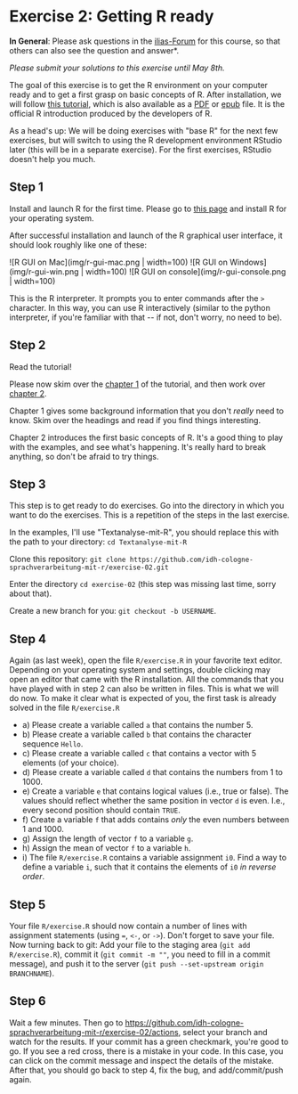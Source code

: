# Exercise 2: Getting R ready

**In General**: Please ask questions in the [ilias-Forum](https://www.ilias.uni-koeln.de/ilias/goto_uk_frm_3270419.html) for this course, so that others can also see the question and answer*.

*Please submit your solutions to this exercise until May 8th.*

The goal of this exercise is to get the R environment on your computer ready and to get a first grasp on basic concepts of R. After installation, we will follow [this tutorial](https://cran.r-project.org/doc/manuals/r-release/R-intro.html), which is also available as a [PDF](https://cran.r-project.org/doc/manuals/r-release/R-intro.pdf) or [epub](https://cran.r-project.org/doc/manuals/r-release/R-intro.epub) file. It is the official R introduction produced by the developers of R.

As a head's up: We will be doing exercises with "base R" for the next few exercises, but will switch to using the R development environment RStudio later (this will be in a separate exercise). For the first exercises, RStudio doesn't help you much.

## Step 1
Install and launch R for the first time. Please go to [this page](https://cran.r-project.org/index.html) and install R for your operating system. 

After successful installation and launch of the R graphical user interface, it should look roughly like one of these:

![R GUI on Mac](img/r-gui-mac.png | width=100) 
![R GUI on Windows](img/r-gui-win.png | width=100)
![R GUI on console](img/r-gui-console.png | width=100)

This is the R interpreter. It prompts you to enter commands after the `>` character. In this way, you can use R interactively (similar to the python interpreter, if you're familiar with that -- if not, don't worry, no need to be). 

## Step 2
Read the tutorial!

Please now skim over the [chapter 1](https://cran.r-project.org/doc/manuals/r-release/R-intro.html#Introduction-and-preliminaries) of the tutorial, and then work over [chapter 2](https://cran.r-project.org/doc/manuals/r-release/R-intro.html#Simple-manipulations-numbers-and-vectors).

Chapter 1 gives some background information that you don't *really* need to know. Skim over the headings and read if you find things interesting.

Chapter 2 introduces the first basic concepts of R. It's a good thing to play with the examples, and see what's happening. It's really hard to break anything, so don't be afraid to try things.

## Step 3
This step is to get ready to do exercises.
Go into the directory in which you want to do the exercises. This is a repetition of the steps in the last exercise. 

In the examples, I'll use "Textanalyse-mit-R", you should replace this with the path to your directory: `cd Textanalyse-mit-R`

Clone this repository: `git clone https://github.com/idh-cologne-sprachverarbeitung-mit-r/exercise-02.git`

Enter the directory `cd exercise-02` (this step was missing last time, sorry about that).

Create a new branch for you: `git checkout -b USERNAME`.

## Step 4
Again (as last week), open the file `R/exercise.R` in your favorite text editor. Depending on your operating system and settings, double clicking may open an editor that came with the R installation. All the commands that you have played with in step 2 can also be written in files. This is what we will do now. To make it clear what is expected of you, the first task is already solved in the file `R/exercise.R`


- a) Please create a variable called `a` that contains the number 5.
- b) Please create a variable called `b` that contains the character sequence `Hello`.
- c) Please create a variable called `c` that contains a vector with 5 elements (of your choice).
- d) Please create a variable called `d` that contains the numbers from 1 to 1000.
- e) Create a variable `e` that contains logical values (i.e., true or false). The values should reflect whether the same position in vector `d` is even. I.e., every second position should contain `TRUE`.
- f) Create a variable `f` that adds contains *only* the even numbers between 1 and 1000.
- g) Assign the length of vector `f` to a variable `g`.
- h) Assign the mean of vector `f` to a variable `h`.
- i) The file `R/exercise.R` contains a variable assignment `i0`. Find a way to define a variable `i`, such that it contains the elements of `i0` *in reverse order*.


## Step 5
Your file `R/exercise.R` should now contain a number of lines with assignment statements (using `=`, `<-`, or `->`). Don't forget to save your file.
Now turning back to git: Add your file to the staging area (`git add R/exercise.R`), commit it (`git commit -m ""`, you need to fill in a commit message), and push it to the server (`git push --set-upstream origin BRANCHNAME`).

## Step 6

Wait a few minutes. Then go to https://github.com/idh-cologne-sprachverarbeitung-mit-r/exercise-02/actions, select your branch and watch for the results. If your commit has a green checkmark, you're good to go. If you see a red cross, there is a mistake in your code. In this case, you can click on the commit message and inspect the details of the mistake. After that, you should go back to step 4, fix the bug, and add/commit/push again.